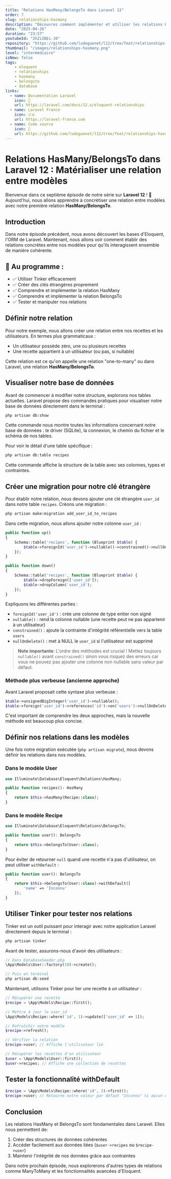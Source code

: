 ```yaml
---
title: "Relations HasMany/BelongsTo dans Laravel 12"
order: 7
slug: relationships-hasmany
description: "Découvrez comment implémenter et utiliser les relations HasMany et BelongsTo dans Laravel 12 pour lier vos modèles de manière élégante et efficace."
date: "2025-04-26"
duration: "23:57"
youtubeId: "2hZiZBEi-J0"
repository: "https://github.com/ludoguenet/l12/tree/feat/relationships-hasmany"
thumbnail: "/images/relationships-hasmany.png"
level: "intermédiaire"
isNew: false
tags:
    - eloquent
    - relationships
    - hasmany
    - belongsto
    - database
links:
  - name: Documentation Laravel
    icon: 📝
    url: https://laravel.com/docs/12.x/eloquent-relationships
  - name: Laravel France
    icon: 🇫🇷
    url: https://laravel-france.com
  - name: Code source
    icon: 📎
    url: https://github.com/ludoguenet/l12/tree/feat/relationships-hasmany
---
```


# Relations HasMany/BelongsTo dans Laravel 12 : Matérialiser une relation entre modèles

Bienvenue dans ce septième épisode de notre série sur **Laravel 12** ! 🚀 Aujourd'hui, nous allons apprendre à concrétiser une relation entre modèles avec notre première relation **HasMany/BelongsTo**.

## Introduction

Dans notre épisode précédent, nous avons découvert les bases d'Eloquent, l'ORM de Laravel. Maintenant, nous allons voir comment établir des relations concrètes entre nos modèles pour qu'ils interagissent ensemble de manière cohérente.

## 📌 Au programme :

- ✅ Utiliser Tinker efficacement
- ✅ Créer des clés étrangères proprement
- ✅ Comprendre et implémenter la relation HasMany
- ✅ Comprendre et implémenter la relation BelongsTo
- ✅ Tester et manipuler nos relations

## Définir notre relation

Pour notre exemple, nous allons créer une relation entre nos recettes et les utilisateurs. En termes plus grammaticaux :
- Un utilisateur possède zéro, une ou plusieurs recettes
- Une recette appartient à un utilisateur (ou pas, si nullable)

Cette relation est ce qu'on appelle une relation "one-to-many" ou dans Laravel, une relation **HasMany/BelongsTo**.

## Visualiser notre base de données

Avant de commencer à modifier notre structure, explorons nos tables actuelles. Laravel propose des commandes pratiques pour visualiser notre base de données directement dans le terminal :

```bash
php artisan db:show
```

Cette commande nous montre toutes les informations concernant notre base de données : le driver (SQLite), la connexion, le chemin du fichier et le schéma de nos tables.

Pour voir le détail d'une table spécifique :

```bash
php artisan db:table recipes
```

Cette commande affiche la structure de la table avec ses colonnes, types et contraintes.

## Créer une migration pour notre clé étrangère

Pour établir notre relation, nous devons ajouter une clé étrangère `user_id` dans notre table `recipes`. Créons une migration :

```bash
php artisan make:migration add_user_id_to_recipes
```

Dans cette migration, nous allons ajouter notre colonne `user_id` :

```php
public function up()
{
    Schema::table('recipes', function (Blueprint $table) {
        $table->foreignId('user_id')->nullable()->constrained()->nullOnDelete();
    });
}

public function down()
{
    Schema::table('recipes', function (Blueprint $table) {
        $table->dropForeign(['user_id']);
        $table->dropColumn('user_id');
    });
}
```

Expliquons les différentes parties :
- `foreignId('user_id')` : crée une colonne de type entier non signé
- `nullable()` : rend la colonne nullable (une recette peut ne pas appartenir à un utilisateur)
- `constrained()` : ajoute la contrainte d'intégrité référentielle vers la table `users`
- `nullOnDelete()` : met à NULL le `user_id` si l'utilisateur est supprimé

> **Note importante**: L'ordre des méthodes est crucial ! Mettez toujours `nullable()` avant `constrained()` sinon vous risquez des erreurs car vous ne pouvez pas ajouter une colonne non nullable sans valeur par défaut.

### Méthode plus verbeuse (ancienne approche)

Avant Laravel proposait cette syntaxe plus verbeuse :

```php
$table->unsignedBigInteger('user_id')->nullable();
$table->foreign('user_id')->references('id')->on('users')->nullOnDelete();
```

C'est important de comprendre les deux approches, mais la nouvelle méthode est beaucoup plus concise.

## Définir nos relations dans les modèles

Une fois notre migration exécutée (`php artisan migrate`), nous devons définir les relations dans nos modèles.

### Dans le modèle User

```php
use Illuminate\Database\Eloquent\Relations\HasMany;

public function recipes(): HasMany
{
    return $this->hasMany(Recipe::class);
}
```

### Dans le modèle Recipe

```php
use Illuminate\Database\Eloquent\Relations\BelongsTo;

public function user(): BelongsTo
{
    return $this->belongsTo(User::class);
}
```

Pour éviter de retourner `null` quand une recette n'a pas d'utilisateur, on peut utiliser `withDefault` :

```php
public function user(): BelongsTo
{
    return $this->belongsTo(User::class)->withDefault([
        'name' => 'Inconnu'
    ]);
}
```

## Utiliser Tinker pour tester nos relations

Tinker est un outil puissant pour interagir avec notre application Laravel directement depuis le terminal :

```bash
php artisan tinker
```

Avant de tester, assurons-nous d'avoir des utilisateurs :

```php
// Dans DatabaseSeeder.php
\App\Models\User::factory(10)->create();

// Puis en terminal
php artisan db:seed
```

Maintenant, utilisons Tinker pour lier une recette à un utilisateur :

```php
// Récupérer une recette
$recipe = \App\Models\Recipe::first();

// Mettre à jour le user_id
\App\Models\Recipe::where('id', 1)->update(['user_id' => 1]);

// Rafraîchir notre modèle
$recipe->refresh();

// Vérifier la relation
$recipe->user; // Affiche l'utilisateur lié

// Récupérer les recettes d'un utilisateur
$user = \App\Models\User::first();
$user->recipes; // Affiche une collection de recettes
```

## Tester la fonctionnalité withDefault

```php
$recipe = \App\Models\Recipe::where('id', 2)->first();
$recipe->user; // Retourne notre valeur par défaut "Inconnu" si aucun utilisateur n'est lié
```

## Conclusion

Les relations HasMany et BelongsTo sont fondamentales dans Laravel. Elles nous permettent de:

1. Créer des structures de données cohérentes
2. Accéder facilement aux données liées (`$user->recipes` ou `$recipe->user`)
3. Maintenir l'intégrité de nos données grâce aux contraintes

Dans notre prochain épisode, nous explorerons d'autres types de relations comme ManyToMany et les fonctionnalités avancées d'Eloquent.
